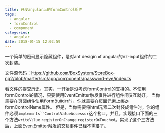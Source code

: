 ```yaml
---
title: 开发angular上的formControl组件
tags:
  - angular
  - formControl
  - component
categories:
  - angular
date: 2018-05-15 12:02:59
---
```



一个简单的密码显示隐藏组件，是对ant desigin of angular的nz-input组件的二次封装。

文件源代码：https://github.com/BoxSystem/StoreBox-ng2/blob/master/src/app/components/password-eye/index.ts

看文件的提交历史。其实，一开始是没考虑formControl的支持的。不使用formControl的情况，只要使用EventEmitter触发事件进行组件间交互就好。
当你需要在页面组件使用FormBuilder时，你就需要在页面元素上绑定formControlName属性。
但是，当你需要将html元素二次封装成组件时，你的组件必须`implements``ControlValueAccessor`这个接口。并且，实现接口下面的三个方法`writeValue` `registerOnChange` `registerOnTouched`。实现了这个三方法后，上面EventEmitter触发的交互事件已经不需要了。

